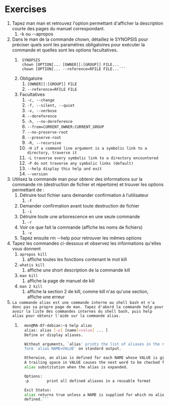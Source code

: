 # Exercises

1. Tapez man man et retrouvez l'option permettant d'afficher la description courte des pages du manuel correspondant.
    1. -k ou --apropos
2. Dans le man de la commande chown, détaillez le SYNOPSIS pour préciser quels sont les paramètres obligatoires pour exécuter la commande et quelles sont les options facultatives.
    1. ````man
        SYNOPSIS
        chown [OPTION]... [OWNER][:[GROUP]] FILE...
        chown [OPTION]... --reference=RFILE FILE...```
       ````
    2. Obligatoire
        1. `[OWNER][:[GROUP]] FILE`
        2. `--reference=RFILE FILE`
    3. Facultatives
        1. `-c, --change`
        2. `-f, --silent, --quiet`
        3. `-v, --verbose`
        4. `--dereference`
        5. `-h, --no-dereference`
        6. `--from=CURRENT_OWNER:CURRENT_GROUP`
        7. `--no-preserve-root`
        8. `--preserve-root`
        9. `-R, --recursive`
        10. `-H if a command line argument is a symbolic link to a directory, traverse it`
        11. `-L traverse every symbolic link to a directory encountered`
        12. `-P do not traverse any symbolic links (default)`
        13. `--help display this help and exit`
        14. `--version`
3. Utilisez la commande man pour obtenir des informations sur la commande rm (destruction de fichier et répertoire) et trouver les options permettant de :
    1. Détruire tout fichier sans demander confirmation à l’utilisateur
        1. `-f`
    2. Demander confirmation avant toute destruction de fichier
        1. `-i`
    3. Détruire toute une arborescence en une seule commande
        1. `-r`
    4. Voir ce que fait la commande (affiche les noms de fichiers)
       1. `-v`
    5. Tapez ensuite rm --help pour retrouver les mêmes options
4. Tapez les commandes ci-dessous et observez les informations qu'elles vous donnent
    1. `apropos kill`
       1. affiche toutes les fonctions contenant le mot kill
    2. `whatis kill`
       1. affiche une short description de la commande kill
    3. `man kill`
       1. affiche la page de manuel de kill
    4. `man 2 kill`
       1. affiche la section 2 de kill, comme kill n'as qu'une section, affiche une erreur
5. `La commande alias est une commande interne au shell bash et n'a donc pas sa propre page de man. Tapez d'abord la commande help pour avoir la liste des commandes internes du shell bash, puis help alias pour obtenir l'aide sur la commande alias.`
   1. ```bash
        mon@MA-07-debian:~$ help alias
        alias: alias [-p] [name[=value] ... ]
        Define or display aliases.

        Without arguments, `alias' prints the list of aliases in the reusable
        form `alias NAME=VALUE' on standard output.

        Otherwise, an alias is defined for each NAME whose VALUE is given.
        A trailing space in VALUE causes the next word to be checked for
        alias substitution when the alias is expanded.

        Options:
        -p        print all defined aliases in a reusable format

        Exit Status:
        alias returns true unless a NAME is supplied for which no alias has been
        defined.```

